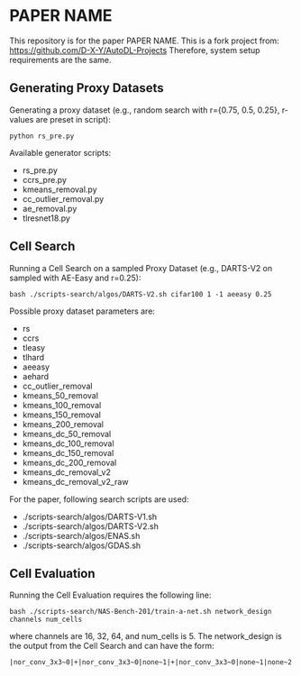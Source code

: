 # PAPER NAME

This repository is for the paper PAPER NAME.
This is a fork project from: https://github.com/D-X-Y/AutoDL-Projects
Therefore, system setup requirements are the same.

## Generating Proxy Datasets
Generating a proxy dataset (e.g., random search with r={0.75, 0.5, 0.25}, r-values are preset in script):
```
python rs_pre.py
```

Available generator scripts:
+ rs_pre.py
+ ccrs_pre.py
+ kmeans_removal.py
+ cc_outlier_removal.py
+ ae_removal.py 
+ tlresnet18.py

## Cell Search
Running a Cell Search on a sampled Proxy Dataset (e.g., DARTS-V2 on sampled with AE-Easy and r=0.25):

```
bash ./scripts-search/algos/DARTS-V2.sh cifar100 1 -1 aeeasy 0.25
```

Possible proxy dataset parameters are:
+ rs
+ ccrs
+ tleasy
+ tlhard
+ aeeasy
+ aehard
+ cc_outlier_removal
+ kmeans_50_removal
+ kmeans_100_removal
+ kmeans_150_removal
+ kmeans_200_removal
+ kmeans_dc_50_removal
+ kmeans_dc_100_removal
+ kmeans_dc_150_removal
+ kmeans_dc_200_removal
+ kmeans_dc_removal_v2
+ kmeans_dc_removal_v2_raw

For the paper, following search scripts are used:
+ ./scripts-search/algos/DARTS-V1.sh
+ ./scripts-search/algos/DARTS-V2.sh
+ ./scripts-search/algos/ENAS.sh
+ ./scripts-search/algos/GDAS.sh

## Cell Evaluation

Running the Cell Evaluation requires the following line:

```
bash ./scripts-search/NAS-Bench-201/train-a-net.sh network_design channels num_cells
```

where channels are 16, 32, 64, and num_cells is 5. The network_design is the output from the Cell Search and can have the form:
```
|nor_conv_3x3~0|+|nor_conv_3x3~0|none~1|+|nor_conv_3x3~0|none~1|none~2|+|avg_pool_3x3~0|nor_conv_3x3~1|nor_conv_3x3~2|nor_conv_3x3~3|
```
